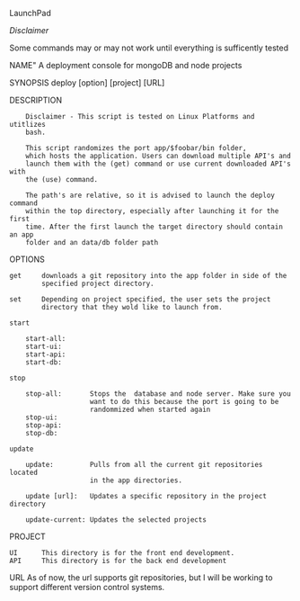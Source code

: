 LaunchPad

*Disclaimer*

Some commands may or may not work until everything is sufficently tested

NAME"
		A deployment console for mongoDB and node projects


SYNOPSIS
		deploy [option] [project] [URL]


DESCRIPTION

		Disclaimer - This script is tested on Linux Platforms and utitlizes
		bash.

		This script randomizes the port app/$foobar/bin folder, 
		which hosts the application. Users can download multiple API's and
		launch them with the (get) command or use current downloaded API's with
		the (use) command.

		The path's are relative, so it is advised to launch the deploy command
		within the top directory, especially after launching it for the first
		time. After the first launch the target directory should contain an app
		folder and an data/db folder path

OPTIONS

	get		downloads a git repository into the app folder in side of the
			specified project directory. 

	set 	Depending on project specified, the user sets the project
			directory that they wold like to launch from. 

	start

		start-all:
		start-ui:
		start-api:
		start-db:

	stop

		stop-all: 		Stops the  database and node server. Make sure you 
						want to do this because the port is going to be 
						randommized when started again
		stop-ui:
		stop-api:
		stop-db:
        
    update

       	update:			Pulls from all the current git repositories located 
       					in the app directories.

       	update [url]: 	Updates a specific repository in the project directory

       	update-current: Updates the selected projects

PROJECT

	UI 		This directory is for the front end development.
	API 	This directory is for the back end development

URL
		As of now, the url supports git repositories, but I will be working
		to support different version control systems. 
